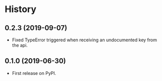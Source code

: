 History
=======

0.2.3 (2019-09-07)
------------------

-   Fixed TypeError triggered when receiving an undocumented key from the api.

0.1.0 (2019-06-30)
------------------

-   First release on PyPI.

